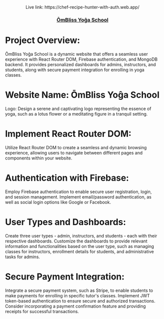 <p align="center">Live link: https://chef-recipe-hunter-with-auth.web.app/</p>
<h3 align="center"><a href="https://chef-recipe-hunter-with-auth.web.app/">ŌmBliss Yoĝa School</a></h3>

# Project Overview:

ŌmBliss Yoĝa School is a dynamic website that offers a seamless user experience with React Router DOM, Firebase authentication, and MongoDB backend. It provides personalized dashboards for admins, instructors, and students, along with secure payment integration for enrolling in yoga classes.

# Website Name: ŌmBliss Yoĝa School

Logo: Design a serene and captivating logo representing the essence of yoga, such as a lotus flower or a meditating figure in a tranquil setting.

# Implement React Router DOM:

Utilize React Router DOM to create a seamless and dynamic browsing experience, allowing users to navigate between different pages and components within your website.

# Authentication with Firebase:

Employ Firebase authentication to enable secure user registration, login, and session management. Implement email/password authentication, as well as social login options like Google or Facebook.

# User Types and Dashboards:

Create three user types - admin, instructors, and students - each with their respective dashboards. Customize the dashboards to provide relevant information and functionalities based on the user type, such as managing classes for instructors, enrollment details for students, and administrative tasks for admins.

# Secure Payment Integration:

Integrate a secure payment system, such as Stripe, to enable students to make payments for enrolling in specific tutor's classes. Implement JWT token-based authentication to ensure secure and authorized transactions. Consider incorporating a payment confirmation feature and providing receipts for successful transactions.
